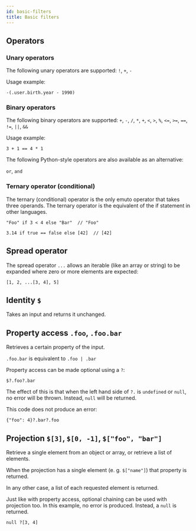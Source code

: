 ```yaml
---
id: basic-filters
title: Basic filters
---
```


## Operators

### Unary operators

The following unary operators are supported:
`!`, `+`, `-`

Usage example:

`-(.user.birth.year - 1990)`

### Binary operators

The following binary operators are supported:
`+`, `-`, `/`, `*`, `+`, `<`, `>`, `%`, `<=`, `>=`, `==`, `!=`, `||`, `&&`

Usage example:

`3 + 1 == 4 * 1`

The following Python-style operators are also available as an alternative:

`or`, `and`

### Ternary operator (conditional)

The ternary (conditional) operator is the only emuto operator that takes three
operands. The ternary operator is the equivalent of the if statement in other
languages.

```
"Foo" if 3 < 4 else "Bar"  // "Foo"
```

```
3.14 if true == false else [42]  // [42]
```

## Spread operator

The spread operator `...` allows an iterable (like an array or string) to be
expanded where zero or more elements are expected:

```
[1, 2, ...[3, 4], 5]
```

## Identity `$`

Takes an input and returns it unchanged.

## Property access `.foo`, `.foo.bar`

Retrieves a certain property of the input.

`.foo.bar` is equivalent to `.foo | .bar`

Property access can be made optional using a `?`:

`$?.foo?.bar`

The effect of this is that when the left hand side of `?.` is `undefined` or
`null`, no error will be thrown. Instead, `null` will be returned.

This code does not produce an error:

```
{"foo": 4}?.bar?.foo
```

## Projection `$[3]`, `$[0, -1]`, `$["foo", "bar"]`

Retrieve a single element from an object or array, or retrieve a list of
elements.

When the projection has a single element (e. g. `$["name"]`) that property is
returned.

In any other case, a list of each requested element is returned.

Just like with property access, optional chaining can be used with projection
too. In this example, no error is produced. Instead, a `null` is returned.

```
null ?[3, 4]
```
